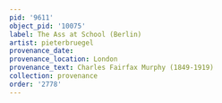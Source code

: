 ```yaml
---
pid: '9611'
object_pid: '10075'
label: The Ass at School (Berlin)
artist: pieterbruegel
provenance_date:
provenance_location: London
provenance_text: Charles Fairfax Murphy (1849-1919)
collection: provenance
order: '2778'
---
```

